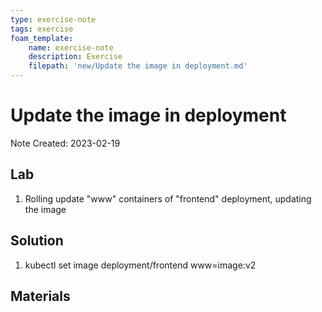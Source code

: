 ```yaml
---
type: exercise-note
tags: exercise
foam_template:
    name: exercise-note
    description: Exercise
    filepath: 'new/Update the image in deployment.md'
---
```

# Update the image in deployment
Note Created: 2023-02-19

## Lab 

1. Rolling update "www" containers of "frontend" deployment, updating the image

## Solution

1. kubectl set image deployment/frontend www=image:v2

## Materials